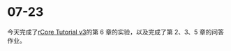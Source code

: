 # 07-23

今天完成了[rCore Tutorial v3](https://rcore-os.github.io/rCore-Tutorial-Book-v3/)的第 6 章的实验，以及完成了第 2、3、5 章的问答作业。
